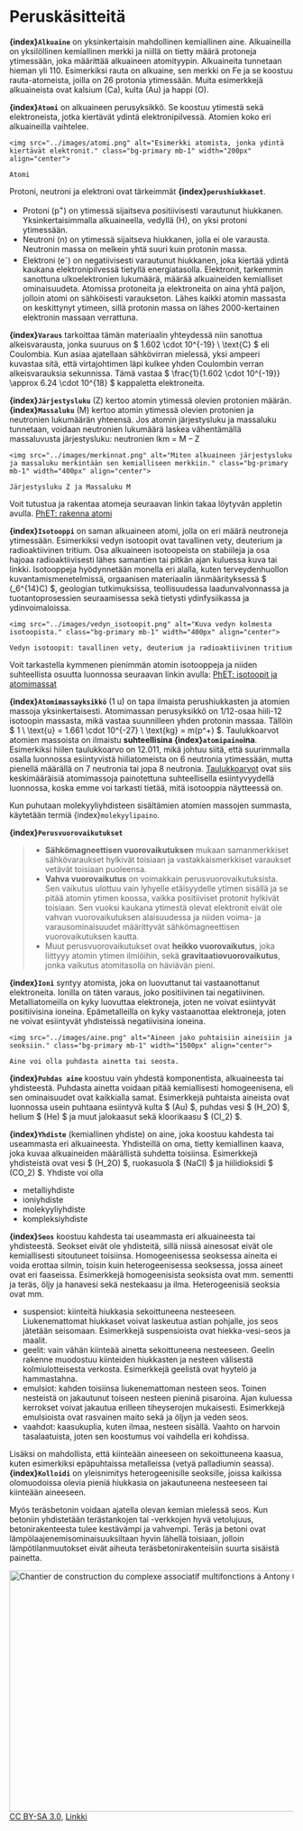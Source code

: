 #  Peruskäsitteitä

**{index}`Alkuaine`** on yksinkertaisin mahdollinen kemiallinen aine. Alkuaineilla on yksilöllinen kemiallinen merkki ja niillä on tietty määrä protoneja ytimessään, joka määrittää alkuaineen atomityypin. Alkuaineita tunnetaan hieman yli 110. Esimerkiksi rauta on alkuaine, sen merkki on Fe ja se koostuu rauta-atomeista, joilla on 26 protonia ytimessään. Muita esimerkkejä alkuaineista ovat kalsium (Ca), kulta (Au) ja happi (O).

**{index}`Atomi`** on alkuaineen perusyksikkö. Se koostuu ytimestä sekä elektroneista, jotka kiertävät ydintä elektronipilvessä. Atomien koko eri alkuaineilla vaihtelee.
```{figure-md} Atomi
<img src="../images/atomi.png" alt="Esimerkki atomista, jonka ydintä kiertävät elektronit." class="bg-primary mb-1" width="200px" align="center">

Atomi
```

Protoni, neutroni ja elektroni ovat tärkeimmät **{index}`perushiukkaset`**.
- Protoni (p<sup>+</sup>) on ytimessä sijaitseva positiivisesti varautunut hiukkanen. Yksinkertaisimmalla alkuaineella, vedyllä (H), on yksi protoni ytimessään.
- Neutroni (n) on ytimessä sijaitseva hiukkanen, jolla ei ole varausta. Neutronin massa on melkein yhtä suuri kuin protonin massa.
- Elektroni (e<sup>-</sup>) on negatiivisesti varautunut hiukkanen, joka kiertää ydintä kaukana elektronipilvessä tietyllä energiatasolla. Elektronit, tarkemmin sanottuna ulkoelektronien lukumäärä, määrää alkuaineiden kemialliset ominaisuudeta.
Atomissa protoneita ja elektroneita on aina yhtä paljon, jolloin atomi on sähköisesti varaukseton. Lähes kaikki atomin massasta on keskittynyt ytimeen, sillä protonin massa on lähes 2000-kertainen elektronin massaan verrattuna.

**{index}`Varaus`** tarkoittaa tämän materiaalin yhteydessä niin sanottua alkeisvarausta, jonka suuruus on $ 1.602 \cdot 10^{-19} \ \text{C} $ eli Coulombia. Kun asiaa ajatellaan sähkövirran mielessä, yksi ampeeri kuvastaa sitä, että virtajohtimen läpi kulkee yhden Coulombin verran alkeisvarauksia sekunnissa. Tämä vastaa $ \frac{1}{1.602 \cdot 10^{-19}} \approx 6.24 \cdot 10^{18} $ kappaletta elektroneita.

**{index}`Järjestysluku`** (Z) kertoo atomin ytimessä olevien protonien määrän.
**{index}`Massaluku`** (M) kertoo atomin ytimessä olevien protonien ja neutronien lukumäärän yhteensä. Jos atomin järjestysluku ja massaluku tunnetaan, voidaan neutronien lukumäärä laskea vähentämällä massaluvusta järjestysluku: neutronien lkm = M – Z
```{figure-md} Järjestysluku ja massaluku
<img src="../images/merkinnat.png" alt="Miten alkuaineen järjestysluku ja massaluku merkintään sen kemialliseen merkkiin." class="bg-primary mb-1" width="400px" align="center">

Järjestysluku Z ja Massaluku M
```
Voit tutustua ja rakentaa atomeja seuraavan linkin takaa löytyvän appletin avulla. <a href="https://phet.colorado.edu/sims/html/build-an-atom/latest/build-an-atom_fi.html" target="_blank">PhET: rakenna atomi</a>

**{index}`Isotooppi`** on saman alkuaineen atomi, jolla on eri määrä neutroneja ytimessään. Esimerkiksi vedyn isotoopit ovat tavallinen vety, deuterium ja radioaktiivinen tritium. Osa alkuaineen isotoopeista on stabiileja ja osa hajoaa radioaktiivisesti lähes samantien tai pitkän ajan kuluessa kuva tai linkki. Isotooppeja hyödynnetään monella eri alalla, kuten terveydenhuollon kuvantamismenetelmissä, orgaanisen materiaalin iänmäärityksessä $ (_6^{14}C) $, geologian tutkimuksissa, teollisuudessa laadunvalvonnassa ja tuotantoprosessien seuraamisessa sekä tietysti ydinfysiikassa ja ydinvoimaloissa.
```{figure-md} Vedyn isotoopit
<img src="../images/vedyn_isotoopit.png" alt="Kuva vedyn kolmesta isotoopista." class="bg-primary mb-1" width="400px" align="center">

Vedyn isotoopit: tavallinen vety, deuterium ja radioaktiivinen tritium
```
Voit tarkastella kymmenen pienimmän atomin isotooppeja ja niiden suhteellista osuutta luonnossa seuraavan linkin avulla: <a href="https://phet.colorado.edu/sims/html/isotopes-and-atomic-mass/latest/isotopes-and-atomic-mass_fi.html" target="_blank">PhET: isotoopit ja atomimassat</a>

**{index}`Atomimassayksikkö`** (1 u) on tapa ilmaista perushiukkasten ja atomien massoja yksinkertaisesti. Atomimassan perusyksikkö on 1/12-osaa hiili-12 isotoopin massasta, mikä vastaa suunnilleen yhden protonin massaa. Tällöin $ 1 \ \text{u} = 1.661 \cdot 10^{-27} \ \text{kg} = m(p^+) $. Taulukkoarvot atomien massoista on ilmaistu **suhteellisina {index}`atomipaino`ina**. Esimerkiksi hiilen taulukkoarvo on 12.011, mikä johtuu siitä, että suurimmalla osalla luonnossa esiintyvistä hiiliatomeista on 6 neutronia ytimessään, mutta pienellä määrällä on 7 neutronia tai jopa 8 neutronia. <a href="https://www.taulukot.com/kemia/orgaanisetaineet/#alkuaineiden_suhteelliset_atomimassat" target="_blank">Taulukkoarvot</a> ovat siis keskimääräisiä atomimassoja painotettuna suhteellisella esiintyvyydellä luonnossa, koska emme voi tarkasti tietää, mitä isotooppia näytteessä on.

Kun puhutaan molekyyliyhdisteen sisältämien atomien massojen summasta, käytetään termiä {index}`molekyylipaino`.

**{index}`Perusvuorovaikutukset`**
> - **Sähkömagneettisen vuorovaikutuksen** mukaan samanmerkkiset sähkövaraukset hylkivät toisiaan ja vastakkaismerkkiset varaukset vetävät toisiaan puoleensa.
> - **Vahva vuorovaikutus** on voimakkain perusvuorovaikutuksista. Sen vaikutus ulottuu vain lyhyelle etäisyydelle ytimen sisällä ja se pitää atomin ytimen koossa, vaikka positiiviset protonit hylkivät toisiaan. Sen vuoksi kaukana ytimestä olevat elektronit eivät ole vahvan vuorovaikutuksen alaisuudessa ja niiden voima- ja varausominaisuudet määrittyvät sähkömagneettisen vuorovaikutuksen kautta.
> - Muut perusvuorovaikutukset ovat **heikko vuorovaikutus**, joka liittyyy atomin ytimen ilmiöihin, sekä **gravitaatiovuorovaikutus**, jonka vaikutus atomitasolla on häviävän pieni.

**{index}`Ioni`** syntyy atomista, joka on luovuttanut tai vastaanottanut elektroneita. Ionilla on täten varaus, joko positiivinen tai negatiivinen. Metalliatomeilla on kyky luovuttaa elektroneja, joten ne voivat esiintyvät positiivisina ioneina. Epämetalleilla on kyky vastaanottaa elektroneja, joten ne voivat esiintyvät yhdisteissä negatiivisina ioneina.

```{figure-md} Aine
<img src="../images/aine.png" alt="Aineen jako puhtaisiin aineisiin ja seoksiin." class="bg-primary mb-1" width="1500px" align="center">

Aine voi olla puhdasta ainetta tai seosta.
```

**{index}`Puhdas aine`** koostuu vain yhdestä komponentista, alkuaineesta tai yhdisteestä. Puhdasta ainetta voidaan pitää kemiallisesti homogeenisena, eli sen ominaisuudet ovat kaikkialla samat. Esimerkkejä puhtaista aineista ovat luonnossa usein puhtaana esiintyvä kulta $ (Au) $, puhdas vesi $ (H_2O) $, helium $ (He) $ ja muut jalokaasut sekä kloorikaasu $ (Cl_2) $.

**{index}`Yhdiste`** (kemiallinen yhdiste) on aine, joka koostuu kahdesta tai useammasta eri alkuaineesta. Yhdisteillä on oma, tietty kemiallinen kaava, joka kuvaa alkuaineiden määrällistä suhdetta toisiinsa. Esimerkkejä yhdisteistä ovat vesi $ (H_2O) $, ruokasuola $ (NaCl) $ ja hiilidioksidi $ (CO_2) $. Yhdiste voi olla
- metalliyhdiste
- ioniyhdiste
- molekyyliyhdiste
- kompleksiyhdiste

**{index}`Seos`** koostuu kahdesta tai useammasta eri alkuaineesta tai yhdisteestä. Seokset eivät ole yhdisteitä, sillä niissä ainesosat eivät ole kemiallisesti sitoutuneet toisiinsa. Homogeenisessa seoksessa aineita ei voida erottaa silmin, toisin kuin heterogeenisessa seoksessa, jossa aineet ovat eri faaseissa. Esimerkkejä homogeenisista seoksista ovat mm. sementti ja teräs, öljy ja hanavesi sekä nestekaasu ja ilma. Heterogeenisiä seoksia ovat mm.
- suspensiot: kiinteitä hiukkasia sekoittuneena nesteeseen. Liukenemattomat hiukkaset voivat laskeutua astian pohjalle, jos seos jätetään seisomaan. Esimerkkejä suspensioista ovat hiekka-vesi-seos ja maalit.
- geelit: vain vähän kiinteää ainetta sekoittuneena nesteeseen. Geelin rakenne muodostuu kiinteiden hiukkasten ja nesteen välisestä kolmiulotteisesta verkosta. Esimerkkejä geelistä ovat hyytelö ja hammastahna.
- emulsiot: kahden toisiinsa liukenemattoman nesteen seos. Toinen nesteistä on jakautunut toiseen nesteen pieninä pisaroina. Ajan kuluessa kerrokset voivat jakautua erilleen tiheyserojen mukaisesti. Esimerkkejä emulsioista ovat rasvainen maito sekä ja öljyn ja veden seos.
- vaahdot: kaasukuplia, kuten ilmaa, nesteen sisällä. Vaahto on harvoin tasalaatuista, joten sen koostumus voi vaihdella eri kohdissa.

Lisäksi on mahdollista, että kiinteään aineeseen on sekoittuneena kaasua, kuten esimerkiksi epäpuhtaissa metalleissa (vetyä palladiumin seassa). **{index}`Kolloidi`** on yleisnimitys heterogeenisille seoksille, joissa kaikissa olomuodoissa olevia pieniä hiukkasia on jakautuneena nesteeseen tai kiinteään aineeseen.

Myös teräsbetonin voidaan ajatella olevan kemian mielessä seos. Kun betoniin yhdistetään terästankojen tai -verkkojen hyvä vetolujuus, betonirakenteesta tulee kestävämpi ja vahvempi. Teräs ja betoni ovat lämpölaajenemisominaisuuksiltaan hyvin lähellä toisiaan, jolloin lämpötilanmuutokset eivät aiheuta teräsbetonirakenteisiin suurta sisäistä painetta.

<p><a href="https://commons.wikimedia.org/wiki/File:Chantier_de_construction_du_complexe_associatif_multifonctions_%C3%A0_Antony_07.jpg#/media/Tiedosto:Chantier_de_construction_du_complexe_associatif_multifonctions_à_Antony_07.jpg"><img src="https://upload.wikimedia.org/wikipedia/commons/f/ff/Chantier_de_construction_du_complexe_associatif_multifonctions_%C3%A0_Antony_07.jpg" alt="Chantier de construction du complexe associatif multifonctions à Antony 07.jpg" height="427" width="640"></a><br><a href="https://creativecommons.org/licenses/by-sa/3.0" title="Creative Commons Attribution-Share Alike 3.0">CC BY-SA 3.0</a>, <a href="https://commons.wikimedia.org/w/index.php?curid=25507982">Linkki</a></p>